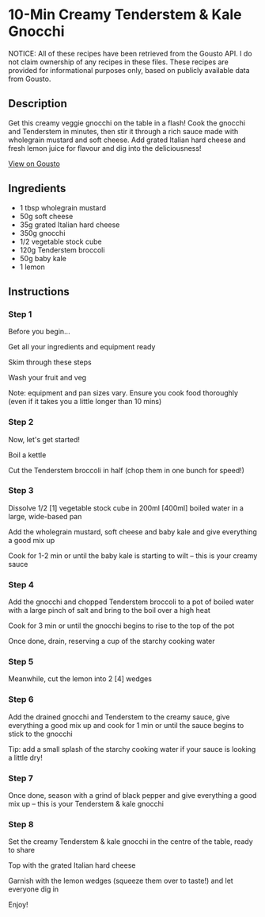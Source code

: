 # 10-Min Creamy Tenderstem & Kale Gnocchi

NOTICE: All of these recipes have been retrieved from the Gousto API. I do not claim ownership of any recipes in these files. These recipes are provided for informational purposes only, based on publicly available data from Gousto.

## Description

Get this creamy veggie gnocchi on the table in a flash! Cook the gnocchi and Tenderstem in minutes, then stir it through a rich sauce made with wholegrain mustard and soft cheese. Add grated Italian hard cheese and fresh lemon juice for flavour and dig into the deliciousness!

[View on Gousto](https://www.gousto.co.uk/recipes/cookbook/10-min-creamy-tenderstem-kale-gnocchi)

## Ingredients

- 1 tbsp wholegrain mustard
- 50g soft cheese
- 35g grated Italian hard cheese
- 350g gnocchi
- 1/2 vegetable stock cube
- 120g Tenderstem broccoli
- 50g baby kale
- 1 lemon

## Instructions


### Step 1

Before you begin...


Get all your ingredients and equipment ready


Skim through these steps


Wash your fruit and veg


Note: equipment and pan sizes vary. Ensure you cook food thoroughly (even if it takes you a little longer than 10 mins)


### Step 2

Now, let's get started!


Boil a kettle


Cut the Tenderstem broccoli in half (chop them<span class="text-highlight"> in</span> one bunch for speed!)


### Step 3

Dissolve 1/2 <span class="text-danger">[1]</span> vegetable stock cube in 200ml<span class="text-danger"> [400ml]</span> boiled water in a large, wide-based pan


Add the wholegrain mustard, soft cheese and baby kale and give everything a good mix up


Cook for 1-2 min or until the baby kale is starting to wilt – this is your creamy sauce


### Step 4

Add the gnocchi and chopped Tenderstem broccoli to a pot of boiled water with a large pinch of salt and bring to the boil over a high heat


Cook for 3 min or until the gnocchi begins to rise to the top of the pot


Once done, drain, reserving a cup of the starchy cooking water


### Step 5

Meanwhile, cut the lemon into 2 <span class="text-danger">[4]</span> wedges


### Step 6

Add the drained gnocchi and Tenderstem to the creamy sauce, give everything a good mix up and cook for 1 min or until the sauce begins to stick to the gnocchi


Tip: add a small splash of the starchy cooking water if your sauce is looking a little dry!


### Step 7

Once done, season with a grind of black pepper and give everything a good mix up – this is your Tenderstem &amp; kale gnocchi

### Step 8

Set the creamy Tenderstem &amp; kale gnocchi in the centre of the table, ready to share


Top with the grated Italian hard cheese


Garnish with the lemon wedges (squeeze them over to taste!) and let everyone dig in


Enjoy!

